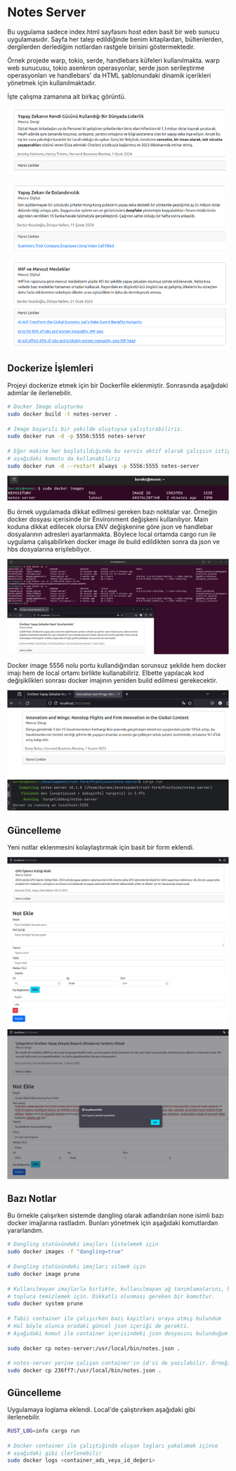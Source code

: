 # Notes Server

Bu uygulama sadece index.html sayfasını host eden basit bir web sunucu uygulamasıdır. Sayfa her talep edildiğinde benim kitaplardan, bültenlerden, dergilerden derlediğim notlardan rastgele birisini göstermektedir. 

Örnek projede warp, tokio, serde, handlebars küfeleri kullanılmakta. warp web sunucusu, tokio asenkron operasyonlar, serde json serileştirme operasyonları ve handlebars' da HTML şablonundaki dinamik içerikleri yönetmek için kullanılmaktadır.

İşte çalışma zamanına ait birkaç görüntü.

![Çalışma zamanı - 1](../images/notes_server_01.png)

![Çalışma zamanı - 2](../images/notes_server_02.png)

![Çalışma zamanı - 3](../images/notes_server_03.png)

## Dockerize İşlemleri

Projeyi dockerize etmek için bir Dockerfile eklenmiştir. Sonrasında aşağıdaki adımlar ile ilerlenebilir.

```bash
# Docker Image oluşturma
sudo docker build -t notes-server .

# Image başarılı bir şekilde oluştuysa çalıştırabiliriz.
sudo docker run -d -p 5556:5555 notes-server

# Eğer makine her başlatıldığında bu servis aktif olarak çalışsın istiyorsak
# aşağıdaki komutu da kullanabiliriz
sudo docker run -d --restart always -p 5556:5555 notes-server
```

![Docker Image görüntüsü](../images/notes_server_04.png)

Bu örnek uygulamada dikkat edilmesi gereken bazı noktalar var. Örneğin docker dosyası içerisinde bir Environment değişkeni kullanılıyor. Main koduna dikkat edilecek olursa ENV değişkenine göre json ve handlebar dosyalarının adresleri ayarlanmakta. Böylece local ortamda cargo run ile uygulama çalışabilirken docker image ile build edildikten sonra da json ve hbs dosyalarına erişilebiliyor.

![Docker Image çalışma zamanı](../images/notes_server_05.png)

Docker image 5556 nolu portu kullandığından sorunsuz şekilde hem docker imajı hem de local ortamı birlikte kullanabiliriz. Elbette yapılacak kod değişiklikleri sonrası docker imajının yeniden build edilmesi gerekecektir.

![Local çalışma zamanı görüntüsü](../images/notes_server_06.png)

## Güncelleme

Yeni notlar eklenmesini kolaylaştırmak için basit bir form eklendi.

![Yeni not ekleme formu](../images/notes_server_07.png)

![Yeni not ekleme işlemi başarılı olduğunda](../images/notes_server_08.png)

## Bazı Notlar

Bu örnekle çalışırken sistemde dangling olarak adlandırılan none isimli bazı docker imajlarına rastladım. Bunları yönetmek için aşağıdaki komutlardan yararlandım.

```bash
# Dangling statüsündeki imajları listelemek için
sudo docker images -f "dangling=true"

# Dangling statüsündeki imajları silmek için
sudo docker image prune

# Kullanılmayan imajlarla birlikte, kullanılmayan ağ tanımlamalarını, hacimleri(volumes)
# topluca temizlemek için. Dikkatli olunması gereken bir komuttur.
sudo docker system prune

# Tabii container ile çalışırken bazı kayıtları oraya atmış bulundum
# Hal böyle olunca oradaki güncel json içeriği de gerekti.
# Aşağıdaki komut ile container içerisindeki json dosyasını bulunduğum klasöre kopyalayabildim.

sudo docker cp notes-server:/usr/local/bin/notes.json .

# notes-server yerine çalışan container'ın id'si de yazılabilir. Örneğin aşağıdaki gibi.
sudo docker cp 236ff7:/usr/local/bin/notes.json .
```

## Güncelleme

Uygulamaya loglama eklendi. Local'de çalıştırırken aşağıdaki gibi ilerlenebilir.

```bash
RUST_LOG=info cargo run

# Docker container ile çalıştığında oluşan logları yakalamak içinse
# aşağıdaki gibi ilerlenebilir
sudo docker logs <container_adı_veya_id_değeri> 
```